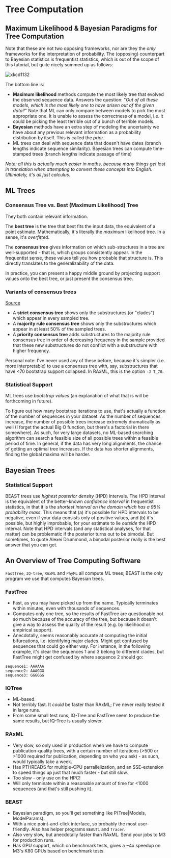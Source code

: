 # Tree Computation
## Maximum Likelihood & Bayesian Paradigms for Tree Computation
Note that these are not two opposing frameworks, nor are they the *only* frameworks for the interpretation of probability.  The (opposing) counterpart to Bayesian statistics is frequentist statistics, which is out of the scope of this tutorial, but quite nicely summed up as follows:

![xkcd1132](https://imgs.xkcd.com/comics/frequentists_vs_bayesians.png)

The bottom line is:
- **Maximum likelihood** methods compute the most likely tree that evolved the observed sequence data. Answers the question: "*Out of all these models, which is the most likely one to have arisen out of the given data?*" Note that ML can only compare between models to pick the most appropriate one. It is unable to assess the correctness of a model, i.e. it could be picking the least terrible out of a bunch of terrible models.
- **Bayesian** methods have an extra step of modeling the uncertainty we have about any previous relevant information as a probability distribution by itself. This is called the *prior*. 
- ML trees can deal with sequence data that doesn't have dates (branch lengths indicate sequence similarity). Bayesian trees can compute time-stamped trees (branch lengths indicate passage of time)

*Note: all this is actually much easier in maths, because many things get lost in translation when attempting to convert these concepts into English. Ultimately, it's all just calculus.*

## ML Trees

### Consensus Tree vs. Best (Maximum Likelihood) Tree
They both contain relevant information. 

The **best tree** is the tree that best fits the input data, the equivalent of a point estimate. Mathematically, it's literally the *maximum* likelihood tree. In a sense, it's *overfitted*.

The **consensus tree** gives information on which sub-structures in a tree are well-supported - that is, which groups consistently appear. In the frequentist sense, these values tell you how probable that structure is. This directly translates to the generalizability of the data.

In practice, you can present a happy middle ground by projecting support values onto the best tree, or just present the consensus tree. 

### Variants of consensus trees

[Source](https://www.stat.wisc.edu/~larget/Genetics629/lec6-4.pdf)

 - A **strict consensus tree** shows only the substructures (or "clades") which appear in every sampled tree. 
 - A **majority rule consensus tree** shows only the substructures which appear in at least 50% of the sampled trees.
 - A **priority consensus tree** adds substructures to the majority rule consensus tree in order of decreasing frequency in the sample provided that these new substructures do not conflict with a substructure with higher frequency.
 
Personal note: I've never used any of these before, because it's simpler (i.e. more interpretable) to use a consensus tree with, say, substructures that have <70 bootstrap support collapsed. In RAxML, this is the option `-J T_70`.

### Statistical Support

ML trees use *bootstrap values* (an explanation of what that is will be forthcoming in future). 

To figure out how many bootstrap iterations to use, that's actually a function of the number of sequences in your dataset. As the number of sequences increase, the number of possible trees increase extremely dramatically as well (I forget the actual Big O function, but there's a factorial in there somewhere). As such, for very large datasets, no ML-based searching algorithm can search a feasible size of all possible trees within a feasible period of time. In general, if the data has very long alignments, the chance of getting an optimal tree increases. If the data has shorter alignments, finding the global maxima will be harder. 

## Bayesian Trees

### Statistical Support

BEAST trees use *highest posterior density* (HPD) intervals. The HPD interval is the equivalent of the better-known *confidence interval* in frequentist statistics, in that it is the *shortest interval on the domain which has a 95% probability mass*. This means that (a) it's possible for HPD intervals to be negative, even if your data consists only of positive values, and (b) it's possible, but highly improbable, for your estimate to lie *outside* the HPD interval. Note that HPD intervals (and any statistical analyses, for that matter) can be problematic if the posterior turns out to be bimodal. But sometimes, to quote Alexei Drummond, a bimodal posterior really is the best answer that you can get. 

## An Overview of Tree Computing Software

`FastTree`, `IQ-tree`, `RAxML` and `PhyML` all compute ML trees; BEAST is the only program we use that computes Bayesian trees. 


### FastTree
 - Fast, as you may have picked up from the name. Typically terminates within minutes, even with thousands of sequences.
 - Computes only one tree, so the results of FastTree are questionable not so much because of the accuracy of the tree, but because it doesn't give a way to assess the quality of the result (e.g. by likelihood or empirical support).
 - Anecdotally, seems reasonably accurate at computing the initial bifurcations, i.e. identifying major clades. Might get confused by sequences that could go either way. For instance, in the following example, it's clear the sequences 1 and 3 belong to different clades, but FastTree might get confused by where sequence 2 should go:
 
```
sequence1: AAAAAA
sequence2: AAAGGG
sequence3: GGGGGG
```

### IQTree
 - ML-based. 
 - Not terribly fast. It *could* be faster than RAxML; I've never really tested it in large runs.
 - From some small test runs, IQ-Tree and FastTree seem to produce the same results, but IQ-Tree is usually slower. 

### RAxML
 - Very slow, so only used in production when we have to compute publication-quality trees, with a certain number of iterations (>500 or >1000 required for publication, depending on who you ask) - as such, would typically take a week. 
 - Has PTHREADS for multiple-CPU parrallelization, and an SSE-extension to speed things up just that much faster - but still slow.
 - Too slow - only use on the HPC!
 - Will only terminate within a reasonable amount of time for <1000 sequences (and that's still pushing it). 
 
### BEAST
 - Bayesian paradigm, so you'll get something like P(Tree|Models, ModelParams). 
 - With a nice point-and-click interface, so probably the most user-friendly. Also has helper programs `BEAUTi` and `Tracer`.
 - Also very slow, but anecdotally faster than RAxML. Send your jobs to M3 for production runs.
 - Has GPU support, which on benchmark tests, gives a ~4x speedup on M3's K80 GPUs based on benchmark tests.


